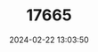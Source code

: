 ---
title: "17665"
category: "Pleurobema clava"
draft: false
date: 2024-02-22 13:03:50
languages:
  English: ["Club Naiad", "Clubshell", "Clubshell Pearly Mussel"]
---